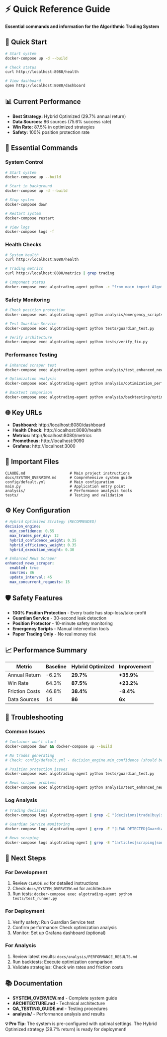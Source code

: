 # ⚡ Quick Reference Guide

**Essential commands and information for the Algorithmic Trading System**

## 🚀 Quick Start
```bash
# Start system
docker-compose up -d --build

# Check status  
curl http://localhost:8080/health

# View dashboard
open http://localhost:8080/dashboard
```

## 📊 Current Performance
- **Best Strategy:** Hybrid Optimized (29.7% annual return)
- **Data Sources:** 86 sources (75.6% success rate)
- **Win Rate:** 87.5% in optimized strategies
- **Safety:** 100% position protection rate

## 🔧 Essential Commands

### System Control
```bash
# Start system
docker-compose up --build

# Start in background  
docker-compose up -d --build

# Stop system
docker-compose down

# Restart system
docker-compose restart

# View logs
docker-compose logs -f
```

### Health Checks
```bash
# System health
curl http://localhost:8080/health

# Trading metrics
curl http://localhost:8080/metrics | grep trading

# Component status
docker-compose exec algotrading-agent python -c "from main import AlgotradingAgent; print(AlgotradingAgent().get_status())"
```

### Safety Monitoring
```bash
# Check position protection
docker-compose exec algotrading-agent python analysis/emergency_scripts/emergency_check_protection.py

# Test Guardian Service
docker-compose exec algotrading-agent python tests/guardian_test.py

# Verify architecture
docker-compose exec algotrading-agent python tests/verify_fix.py
```

### Performance Testing
```bash
# Enhanced scraper test
docker-compose exec algotrading-agent python analysis/test_enhanced_news_scraper.py

# Optimization analysis
docker-compose exec algotrading-agent python analysis/optimization_performance_analysis.py

# Backtest comparison
docker-compose exec algotrading-agent python analysis/backtesting/optimized_backtest_comparison.py
```

## 🌐 Key URLs
- **Dashboard:** http://localhost:8080/dashboard
- **Health Check:** http://localhost:8080/health  
- **Metrics:** http://localhost:8080/metrics
- **Prometheus:** http://localhost:9090
- **Grafana:** http://localhost:3000

## 📁 Important Files
```
CLAUDE.md                    # Main project instructions
docs/SYSTEM_OVERVIEW.md      # Comprehensive system guide
config/default.yml           # Main configuration
main.py                      # Application entry point
analysis/                    # Performance analysis tools
tests/                       # Testing and validation
```

## ⚙️ Key Configuration
```yaml
# Hybrid Optimized Strategy (RECOMMENDED)
decision_engine:
  min_confidence: 0.55
  max_trades_per_day: 12
  hybrid_confidence_weight: 0.35
  hybrid_efficiency_weight: 0.35
  hybrid_execution_weight: 0.30

# Enhanced News Scraper  
enhanced_news_scraper:
  enabled: true
  sources: 86
  update_interval: 45
  max_concurrent_requests: 15
```

## 🛡️ Safety Features
- **100% Position Protection** - Every trade has stop-loss/take-profit
- **Guardian Service** - 30-second leak detection  
- **Position Protector** - 10-minute safety monitoring
- **Emergency Scripts** - Manual intervention tools
- **Paper Trading Only** - No real money risk

## 📈 Performance Summary
| Metric | Baseline | Hybrid Optimized | Improvement |
|--------|----------|------------------|-------------|
| Annual Return | -6.2% | **29.7%** | **+35.9%** |
| Win Rate | 64.3% | **87.5%** | **+23.2%** |
| Friction Costs | 46.8% | **38.4%** | **-8.4%** |
| Data Sources | 14 | **86** | **6x** |

## 🔧 Troubleshooting

### Common Issues
```bash
# Container won't start
docker-compose down && docker-compose up --build

# No trades generating
# Check: config/default.yml - decision_engine.min_confidence (should be 0.55)

# Position protection issues  
docker-compose exec algotrading-agent python tests/guardian_test.py

# News scraper problems
docker-compose exec algotrading-agent python analysis/test_enhanced_news_scraper.py
```

### Log Analysis
```bash
# Trading decisions
docker-compose logs algotrading-agent | grep -E "(decisions|trade|buy|sell)"

# Guardian Service monitoring
docker-compose logs algotrading-agent | grep -E "(LEAK DETECTED|Guardian|remediat)"

# News scraping
docker-compose logs algotrading-agent | grep -E "(articles|scraping|source)"
```

## 🎯 Next Steps

### For Development
1. Review `CLAUDE.md` for detailed instructions
2. Check `docs/SYSTEM_OVERVIEW.md` for architecture
3. Run tests: `docker-compose exec algotrading-agent python tests/test_runner.py`

### For Deployment
1. Verify safety: Run Guardian Service test
2. Confirm performance: Check optimization analysis
3. Monitor: Set up Grafana dashboard (optional)

### For Analysis
1. Review latest results: `docs/analysis/PERFORMANCE_RESULTS.md`
2. Run backtests: Execute optimization comparison
3. Validate strategies: Check win rates and friction costs

## 📚 Documentation
- **SYSTEM_OVERVIEW.md** - Complete system guide
- **ARCHITECTURE.md** - Technical architecture
- **QA_TESTING_GUIDE.md** - Testing procedures
- **analysis/** - Performance analysis and results

**💡 Pro Tip:** The system is pre-configured with optimal settings. The Hybrid Optimized strategy (29.7% return) is ready for deployment!